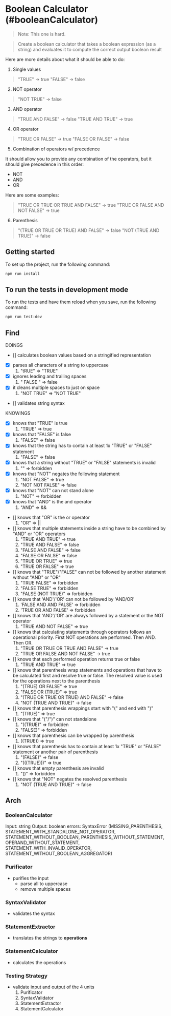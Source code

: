 # Boolean Calculator (#booleanCalculator)

> Note: This one is hard.

> Create a boolean calculator that takes a boolean expression (as a string) and evaluates it to compute the correct output boolean result

Here are more details about what it should be able to do:

1. Single values

> "TRUE" -> true
> "FALSE" -> false

2. NOT operator

> "NOT TRUE" -> false

3. AND operator

> "TRUE AND FALSE" -> false
> "TRUE AND TRUE" -> true

4. OR operator

> "TRUE OR FALSE" -> true
> "FALSE OR FALSE" -> false

5. Combination of operators w/ precedence

It should allow you to provide any combination of the operators, but it should give precedence in this order:

- NOT
- AND
- OR

Here are some examples:

> "TRUE OR TRUE OR TRUE AND FALSE" -> true
> "TRUE OR FALSE AND NOT FALSE" -> true

6. Parenthesis

> "(TRUE OR TRUE OR TRUE) AND FALSE" -> false
> "NOT (TRUE AND TRUE)" -> false

## Getting started

To set up the project, run the following command:

```bash
npm run install
```

## To run the tests in development mode

To run the tests and have them reload when you save, run the following command:

```bash
npm run test:dev
```

## Find

DOINGS

- [] calculates boolean values based on a stringified representation
- [x] parses all characters of a string to uppercase
  1. "tRUE" => "TRUE"
- [x] ignores leading and trailing spaces
  1. " FALSE " => false
- [x] it cleans multiple spaces to just on space
  1. "NOT TRUE" => "NOT TRUE"
- [] validates string syntax

KNOWINGS

- [x] knows that "TRUE" is true
  1. "TRUE" => true
- [x] knows that "FALSE" is false
  1. "FALSE" => false
- [x] knows that the string has to contain at least 1x "TRUE" or "FALSE" statement
  1. "FALSE" => false
- [x] knows that a string without "TRUE" or "FALSE" statements is invalid
  1. "" => forbidden
- [x] knows that "NOT" negates the following statement
  1. "NOT FALSE" => true
  2. "NOT NOT FALSE" => false
- [x] knows that "NOT" can not stand alone
  1. "NOT" => forbidden
- [x] knows that "AND" is the and operator
  1. "AND" => &&
- [] knows that "OR" is the or operator
  1. "OR" => ||
- [] knows that multiple statements inside a string have to be combined by "AND" or "OR" operators
  1. "TRUE AND TRUE" => true
  2. "TRUE AND FALSE" => false
  3. "FALSE AND FALSE" => false
  4. "FALSE OR FALSE" => false
  5. "TRUE OR TRUE" => true
  6. "TRUE OR FALSE" => true
- [] knows that "TRUE"/"FALSE" can not be followed by another statement without "AND" or "OR"
  1. "TRUE FALSE" => forbidden
  2. "FALSE TRUE" => forbidden
  3. "FALSE (NOT TRUE)" => forbidden
- [] knows that 'AND'/'OR' can not be followed by 'AND/OR'
  1. 'FALSE AND AND FALSE' => forbidden
  2. 'TRUE OR AND FALSE' => forbidden
- [] knows that 'AND'/'OR' are always followed by a statement or the NOT operator
  1. "TRUE AND NOT FALSE" => true
- [] knows that calculating statements through operators follows an operational priority. First NOT operations are performed. Then AND. Then OR.
  1. "TRUE OR TRUE OR TRUE AND FALSE" -> true
  2. "TRUE OR FALSE AND NOT FALSE" -> true
- [] knows that each performed operation returns true or false
  1. "TRUE AND TRUE" => true
- [] knows that parenthesis wrap statements and operations that have to be calculated first and resolve true or false. The resolved value is used for the operations next to the parenthesis
  1. "(TRUE) OR FALSE" => true
  2. "FALSE OR (TRUE)" => true
  3. "(TRUE OR TRUE OR TRUE) AND FALSE" -> false
  4. "NOT (TRUE AND TRUE)" -> false
- [] knows that parenthesis wrappings start with "\(" and end with "\)"
  1. "(TRUE)" => true
- [] knows that "\("/"\)" can not standalone
  1. "((TRUE)" => forbidden
  2. "FALSE)" => forbidden
- [] knows that parenthesis can be wrapped by parenthesis
  1. ((TRUE)) => true
- [] knows that parenthesis has to contain at least 1x "TRUE" or "FALSE" statement or another pair of parenthesis
  1. "(FALSE)" => false
  2. "(((TRUE)))" => true
- [] knows that empty parenthesis are invalid
  1. "()" => forbidden
- [] knows that "NOT" negates the resolved parenthesis
  1. "NOT (TRUE AND TRUE)" -> false

## Arch

### BooleanCalculator

Input: string
Output: boolean
errors: SyntaxError (MISSING_PARENTHESIS, STATEMENT_WITH_STANDALONE_NOT_OPERATOR, STATEMENT_WITHOUT_BOOLEAN, PARENTHESIS_WITHOUT_STATEMENT, OPERAND_WITHOUT_STATEMENT, STATEMENT_WITH_INVALID_OPERATOR, STATEMENT_WITHOUT_BOOLEAN_AGGREGATOR)

### Purificator

- purifies the input
  - parse all to uppercase
  - remove multiple spaces

### SyntaxValidator

- validates the syntax

### StatementExtractor

- translates the strings to **operations**

### StatementCalculator

- calculates the operations

### Testing Strategy

- validate input and output of the 4 units
  1. Purificator
  2. SyntaxValidator
  3. StatementExtractor
  4. StatementCalculator
